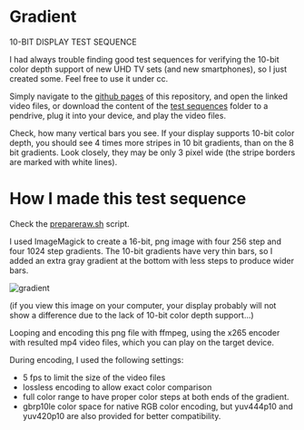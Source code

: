 # Gradient
10-BIT DISPLAY TEST SEQUENCE

I had always trouble finding good test sequences for verifying the 10-bit color depth support of new UHD TV sets (and new smartphones), so I just created some. Feel free to use it under cc.

Simply navigate to the [github pages](http://jursonovicst.github.io/gradient/) of this repository, and open the linked video files, or download the content of the [test sequences](https://github.com/jursonovicst/gradient/tree/master/test_sequences) folder to a pendrive, plug it into your device, and play the video files.

Check, how many vertical bars you see. If your display supports 10-bit color depth, you should see 4 times more stripes in 10 bit gradients, than on the 8 bit gradients. Look closely, they may be only 3 pixel wide (the stripe borders are marked with white lines).


# How I made this test sequence

Check the [prepareraw.sh](prepareraw.sh) script.

I used ImageMagick to create a 16-bit, png image with four 256 step and four 1024 step gradients. The 10-bit gradients have very thin bars, so I added an extra gray gradient at the bottom with less steps to produce wider bars.

![gradient](https://raw.githubusercontent.com/jursonovicst/gradient/master/test_sequences/1920x1080/gradient_1920-1080_25-50.png)

(if you view this image on your computer, your display probably will not show a difference due to the lack of 10-bit color depth support...)

Looping and encoding this png file with ffmpeg, using the x265 encoder with resulted mp4 video files, which you can play on the target device.

During encoding, I used the following settings:

 - 5 fps to limit the size of the video files
 - lossless encoding to allow exact color comparison
 - full color range to have proper color steps at both ends of the gradient.
 - gbrp10le color space for native RGB color encoding, but yuv444p10 and yuv420p10 are also provided for better compatibility.
 
